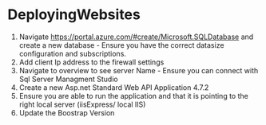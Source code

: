 # DeployingWebsites

1. Navigate https://portal.azure.com/#create/Microsoft.SQLDatabase and create a new database - Ensure you have the correct datasize configuration and subscriptions.
2. Add client Ip address to the firewall settings
3. Navigate to overview to see server Name - Ensure you can connect with Sql Server Managment Studio
4. Create a new Asp.net Standard Web API Application 4.7.2
5. Ensure you are able to run the application and that it is pointing to the right local server (iisExpress/ local IIS)
6. Update the Boostrap Version
